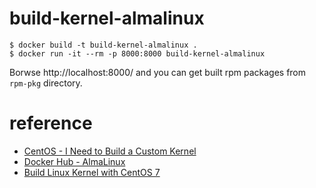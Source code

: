 # build-kernel-almalinux

```
$ docker build -t build-kernel-almalinux .
$ docker run -it --rm -p 8000:8000 build-kernel-almalinux
```
Borwse http://localhost:8000/ and you can get built rpm packages from `rpm-pkg` directory.

# reference

* [CentOS - I Need to Build a Custom Kernel](https://wiki.centos.org/HowTos/Custom_Kernel)
* [Docker Hub - AlmaLinux](https://hub.docker.com/_/almalinux/)
* [Build Linux Kernel with CentOS 7](https://qiita.com/syo0901/items/3e03222bf4e79d22ccd1)


